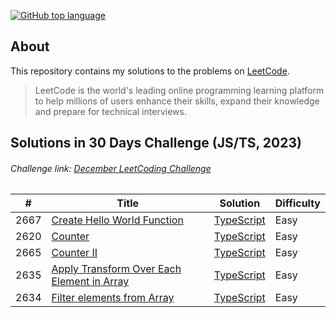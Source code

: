 [![GitHub top language](https://img.shields.io/github/languages/top/diyorbekrustamjonov/leetcode?style=flat-square&logo=github)](https://github.com/orzklv/nix)

## About

This repository contains my solutions to the problems on [LeetCode](https://leetcode.com/).


> LeetCode is the world's leading online programming learning platform to help millions of users enhance their skills, expand their knowledge and prepare for technical interviews.

## Solutions in 30 Days Challenge (JS/TS, 2023) 

###### Challenge link: [December LeetCoding Challenge](https://leetcode.com/discuss/study-guide/3458761/Open-to-Registration!-30-Days-of-LC-JavaScript-Challenge)

| # | Title | Solution | Difficulty |
|---| ----- | -------- | ---------- |
|2667|[Create Hello World Function](https://leetcode.com/problems/create-hello-world-function/)|[TypeScript](./30_day_challenge/01_2667_create_hello_world_function.ts)|Easy|
|2620|[Counter](https://leetcode.com/problems/counter/)|[TypeScript](./30_day_challenge/02_2620_counter.ts)|Easy|
|2665|[Counter II](https://leetcode.com/problems/counter-ii)|[TypeScript](./30_day_challenge/03_2665_counter_ii.ts)|Easy|
|2635|[Apply Transform Over Each Element in Array](https://leetcode.com/problems/apply-transform-over-each-element-in-array/)|[TypeScript](./30_day_challenge/04_2635_apply_transform_over_each_element_in_array.ts)|Easy|
|2634|[Filter elements from Array](https://leetcode.com/problems/filter-elements-from-array) | [TypeScript](./30_day_challenge/05_2634_filter_elements_from_array.ts)|Easy|